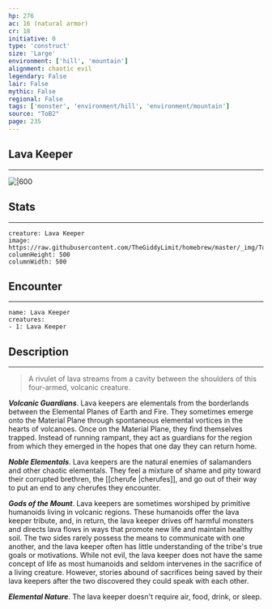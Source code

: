 ```yaml
---
hp: 276
ac: 16 (natural armor)
cr: 18
initiative: 0
type: 'construct'    
size: 'Large'
environment: ['hill', 'mountain']
alignment: chaotic evil
legendary: False
lair: False
mythic: False
regional: False
tags: ['monster', 'environment/hill', 'environment/mountain']
source: "ToB2"
page: 235
---
```


## Lava Keeper
---

![|600](https://raw.githubusercontent.com/TheGiddyLimit/homebrew/master/_img/ToB2/creature/Lava%20Keeper.webp)

## Stats
---

```statblock
creature: Lava Keeper
image: https://raw.githubusercontent.com/TheGiddyLimit/homebrew/master/_img/ToB2/creature/token/Lava%20Keeper%20%28Token%29.png
columnHeight: 500
columnWidth: 500
```

## Encounter
---

```encounter-table
name: Lava Keeper
creatures:
- 1: Lava Keeper
```

## Description
---
>A rivulet of lava streams from a cavity between the shoulders of this four-armed, volcanic creature.

**_Volcanic Guardians_**. Lava keepers are elementals from the borderlands between the Elemental Planes of Earth and Fire. They sometimes emerge onto the Material Plane through spontaneous elemental vortices in the hearts of volcanoes. Once on the Material Plane, they find themselves trapped. Instead of running rampant, they act as guardians for the region from which they emerged in the hopes that one day they can return home.

**_Noble Elementals_**. Lava keepers are the natural enemies of salamanders and other chaotic elementals. They feel a mixture of shame and pity toward their corrupted brethren, the [[cherufe \|cherufes]], and go out of their way to put an end to any cherufes they encounter.

**_Gods of the Mount_**. Lava keepers are sometimes worshiped by primitive humanoids living in volcanic regions. These humanoids offer the lava keeper tribute, and, in return, the lava keeper drives off harmful monsters and directs lava flows in ways that promote new life and maintain healthy soil. The two sides rarely possess the means to communicate with one another, and the lava keeper often has little understanding of the tribe's true goals or motivations. While not evil, the lava keeper does not have the same concept of life as most humanoids and seldom intervenes in the sacrifice of a living creature. However, stories abound of sacrifices being saved by their lava keepers after the two discovered they could speak with each other.

**_Elemental Nature_**. The lava keeper doesn't require air, food, drink, or sleep.






